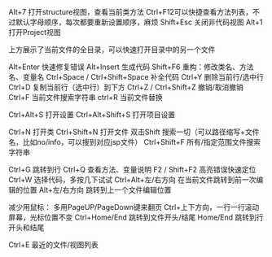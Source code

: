 Alt+7 打开structure视图，查看当前类方法
Ctrl+F12可以快捷查看方法列表，不过默认字母顺序，每次都要重新设置顺序，麻烦
Shift+Esc 关闭非代码视图
Alt+1 打开Project视图

上方展示了当前文件的全目录，可以快速打开目录中的另一个文件

Alt+Enter 快速修复错误
Alt+Insert 生成代码
Shift+F6 重构：修改类名、方法名、变量名
Ctrl+Space / Ctrl+Shift+Space 补全代码
Ctrl+Y 删除当前行/选中行
Ctrl+D 复制当前行（选中行）到下方
Ctrl+Z / Ctrl+Shift+Z 撤销/取消撤销
Ctrl+F 当前文件搜索字符串
ctrl+R 当前文件替换

Ctrl+Alt+S 打开设置
Ctrl+Alt+Shift+S 打开项目设置

Ctrl+N 打开类
Ctrl+Shift+N 打开文件
双击Shift 搜索一切（可以路径缩写+文件名，比如no/info，可以搜到对应jsp文件）
Ctrl+Shift+F 所有/指定范围文件搜索字符串

Ctrl+G 跳转到行
Ctrl+Q 查看方法、变量说明
F2 / Shift+F2 高亮错误快速定位
Ctrl+W 选择代码，多按几下试试
Ctrl+Alt+左/右方向 在当前文件跳转到前一次编辑的位置
Alt+左/右方向 跳转到上一个文件编辑位置

减少用鼠标：
多用PageUP/PageDown键来翻页
Ctrl+上下方向，一行一行滚动屏幕，光标位置不变
Ctrl+Home/End 跳转到文件开头/结尾
Home/End 跳转到行开头和结尾

Ctrl+E 最近的文件/视图列表

 